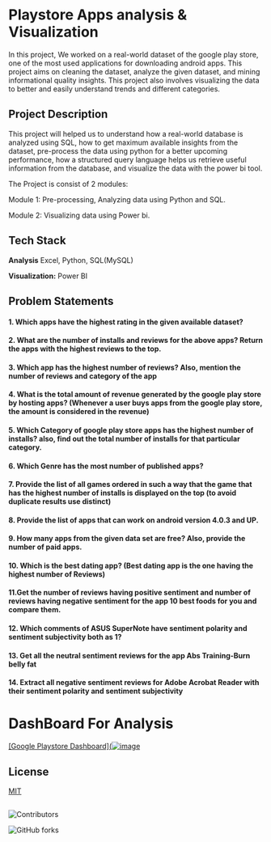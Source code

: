 # Playstore Apps analysis & Visualization

In this project, We worked on a real-world dataset of the google play
store, one of the most used applications for downloading android apps. This
project aims on cleaning the dataset, analyze the given dataset, and mining
informational quality insights. This project also involves visualizing the data to
better and easily understand trends and different categories.

 ## Project Description

This project will helped us to understand how a real-world database is analyzed
using SQL, how to get maximum available insights from the dataset,
pre-process the data using python for a better upcoming performance, how a
structured query language helps us retrieve useful information from the
database, and visualize the data with the power bi tool.


The Project is consist of 2 modules:

Module 1: Pre-processing, Analyzing data using Python and SQL.

Module 2: Visualizing data using Power bi.



## Tech Stack

**Analysis** Excel, Python, SQL(MySQL)

**Visualization:** Power BI


## Problem Statements

#### 1. Which apps have the highest rating in the given available dataset?
#### 2. What are the number of installs and reviews for the above apps? Return the apps with the highest reviews to the top.
#### 3. Which app has the highest number of reviews? Also, mention the number of reviews and category of the app
#### 4. What is the total amount of revenue generated by the google play store by hosting apps? (Whenever a user buys apps from the google play store, the amount is considered in the revenue)
#### 5. Which Category of google play store apps has the highest number of installs? also, find out the total number of installs for that particular category.
#### 6. Which Genre has the most number of published apps?
#### 7. Provide the list of all games ordered in such a way that the game that has the highest number of installs is displayed on the top (to avoid duplicate results use distinct)
#### 8. Provide the list of apps that can work on android version 4.0.3 and UP.
#### 9. How many apps from the given data set are free? Also, provide the number of paid apps.
#### 10. Which is the best dating app? (Best dating app is the one having the highest number of Reviews)
#### 11.Get the number of reviews having positive sentiment and number of reviews having negative sentiment for the app 10 best foods for you and compare them.
#### 12. Which comments of ASUS SuperNote have sentiment polarity and sentiment subjectivity both as 1?
#### 13. Get all the neutral sentiment reviews for the app Abs Training-Burn belly fat
#### 14. Extract all negative sentiment reviews for Adobe Acrobat Reader with their sentiment polarity and sentiment subjectivity


# DashBoard For Analysis
[[Google Playstore Dashboard](![image](https://user-images.githubusercontent.com/85965486/216248100-d3a540f0-18b1-40de-9834-01eaa64150bb.png)
](https://youtu.be/rzqq1lyIMpk)

## License

[MIT](https://choosealicense.com/licenses/mit/)


## 






![Contributors](https://img.shields.io/github/contributors/gargmonika/PlayStore-Apps-Analysis)  

![GitHub forks](https://img.shields.io/github/forks/gargmonika/PlayStore-Apps-Analysis)
